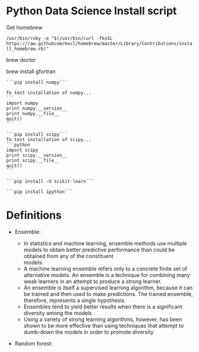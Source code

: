 Python Data Science Install script
===========================
Get homebrew

```/usr/bin/ruby -e "$(/usr/bin/curl -fksSL https://raw.githubcom/mxcl/homebrew/master/Library/Contributions/install_homebrew.rb)"```

brew doctor

brew install gfortran

    ```pip install numpy```

    To test installation of numpy...
    ``` 
    import numpy
    print numpy.__version__
    print numpy.__file__
    quit()
    ```

    ```pip install scipy```
    To test installation of scipy...
    ```python
    import scipy
    print scipy.__version__
    print scipy.__file__
    quit()
    ```

    ```pip install -U scikit-learn```

    ```pip install ipython```

Definitions
===========================
* Ensemble: 
    * In statistics and machine learning, ensemble methods use multiple models to  obtain better predictive performance than could be obtained from any of the constituent  
    models.  
    * A machine learning ensemble refers only to a concrete finite set of alternative models. An ensemble is a technique for combining many weak learners in an attempt to produce a strong learner. 
    * An ensemble is itself a supervised learning algorithm, because it can be trained and then used to make predictions. The trained ensemble, therefore, represents a single hypothesis. 
    * Ensembles tend to yield better results when there is a significant diversity among the models
    * Using a variety of strong learning algorithms, however, has been shown to be more effective than using techniques that attempt to dumb-down the models in order to promote diversity

* Random forest: 
